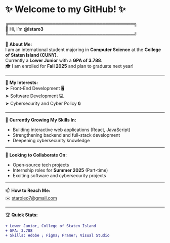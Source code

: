 # ✨ Welcome to my GitHub! ✨

╔════════════════════════════════════════╗  
  👋 Hi, I’m **@lstaro3**  
╚════════════════════════════════════════╝  

🔹 **About Me:**  
I am an international student majoring in **Computer Science** at the **College of Staten Island (CUNY)**.  
Currently a **Lower Junior** with a **GPA of 3.788**.  
🎓 I am enrolled for **Fall 2025** and plan to graduate next year!

---

🔶 **My Interests:**  
➤ Front-End Development 🖥️  
➤ Software Development 💻  
➤ Cybersecurity and Cyber Policy 🔒  

---

🌱 **Currently Growing My Skills In:**  
- Building interactive web applications (React, JavaScript)  
- Strengthening backend and full-stack development  
- Deepening cybersecurity knowledge  

---

🤝 **Looking to Collaborate On:**  
- Open-source tech projects  
- Internship roles for **Summer 2025** (Part-time)  
- Exciting software and cybersecurity projects  

---

📫 **How to Reach Me:**  
✉️ staroleo7@gmail.com  

---

🏆 **Quick Stats:**  
```diff
+ Lower Junior, College of Staten Island
+ GPA: 3.788
+ Skills: Adobe ; Figma; Framer; Visual Studio
